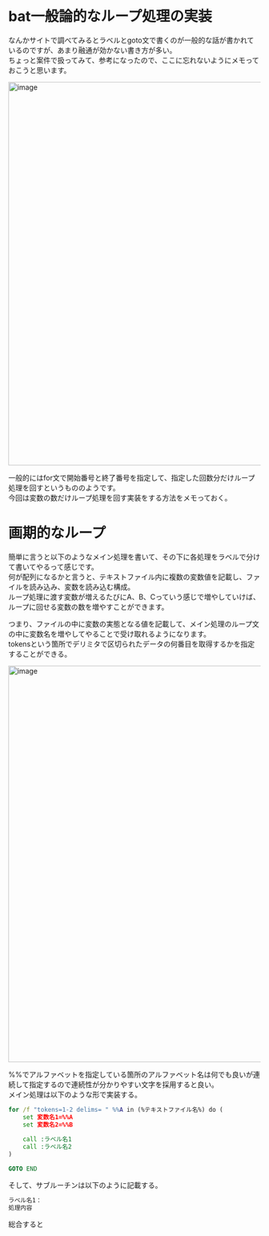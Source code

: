 # bat一般論的なループ処理の実装
なんかサイトで調べてみるとラベルとgoto文で書くのが一般的な話が書かれているのですが、あまり融通が効かない書き方が多い。   
ちょっと案件で扱ってみて、参考になったので、ここに忘れないようにメモっておこうと思います。   

<img width="766" alt="image" src="https://user-images.githubusercontent.com/18514297/221322411-f0e99555-b114-44cc-be1a-13177b238198.png">

一般的にはfor文で開始番号と終了番号を指定して、指定した回数分だけループ処理を回すというもののようです。   
今回は変数の数だけループ処理を回す実装をする方法をメモっておく。

# 画期的なループ
簡単に言うと以下のようなメイン処理を書いて、その下に各処理をラベルで分けて書いてやるって感じです。　   
何が配列になるかと言うと、テキストファイル内に複数の変数値を記載し、ファイルを読み込み、変数を読み込む構成。   
ループ処理に渡す変数が増えるたびにA、B、Cっていう感じで増やしていけば、ループに回せる変数の数を増やすことができます。   

つまり、ファイルの中に変数の実態となる値を記載して、メイン処理のループ文の中に変数名を増やしてやることで受け取れるようになります。   
tokensという箇所でデリミタで区切られたデータの何番目を取得するかを指定することができる。   

<img width="792" alt="image" src="https://user-images.githubusercontent.com/18514297/221321978-0f8d02db-566d-43ff-a471-cd75c37a7ef0.png">

%%でアルファベットを指定している箇所のアルファベット名は何でも良いが連続して指定するので連続性が分かりやすい文字を採用すると良い。   
メイン処理は以下のような形で実装する。   

```cmd
for /f "tokens=1-2 delims= " %%A in (%テキストファイル名%) do (
	set 変数名1=%%A
	set 変数名2=%%B
	
	call :ラベル名1
	call :ラベル名2
)

GOTO END
```

そして、サブルーチンは以下のように記載する。   

```cmd
ラベル名1：
処理内容
```
総合すると
